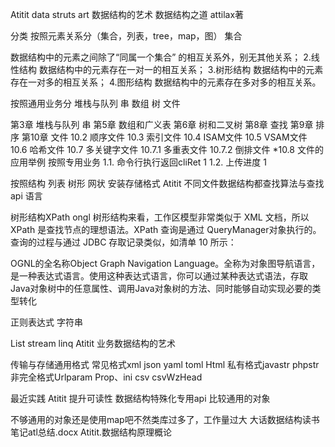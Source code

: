 Atitit data struts art  数据结构的艺术  数据结构之道 attilax著

分类
按照元素关系分（集合，列表，tree，map，图）
集合

数据结构中的元素之间除了“同属一个集合” 的相互关系外，别无其他关系；
2.线性结构
数据结构中的元素存在一对一的相互关系；
3.树形结构
数据结构中的元素存在一对多的相互关系；
4.图形结构
数据结构中的元素存在多对多的相互关系。

按照通用业务分  堆栈与队列 串    数组 树 文件

第3章 堆栈与队列
串
第5章 数组和广义表
第6章 树和二叉树
第8章 查找 
 第9章 排序
第10章 文件
10.2 顺序文件
10.3 索引文件
10.4 ISAM文件
10.5 VSAM文件
10.6 哈希文件
10.7 多关键字文件
10.7.1 多重表文件
10.7.2 倒排文件
*10.8 文件的应用举例
按照专用业务
1.1. 命令行执行返回cliRet	1
1.2. 上传进度	1

按照结构 列表 树形 网状
安装存储格式
Atitit 不同文件数据结构都查找算法与查找api 语言



树形结构XPath   ongl
树形结构来看，工作区模型非常类似于 XML 文档，所以 XPath 是查找节点的理想语法。XPath 查询是通过 QueryManager对象执行的。查询的过程与通过 JDBC 存取记录类似，如清单 10 所示：

OGNL的全名称Object Graph Navigation Language。全称为对象图导航语言，是一种表达式语言。使用这种表达式语言，你可以通过某种表达式语法，存取Java对象树中的任意属性、调用Java对象树的方法、同时能够自动实现必要的类型转化


正则表达式 字符串

List  stream  linq
Atitit 业务数据结构的艺术

传输与存储通用格式
常见格式xml  json yaml  toml  Html 
私有格式javastr phpstr
非完全格式Urlparam Prop、ini csv csvWzHead


最近实践
Atitit 提升可读性  数据结构特殊化专用api  比较通用的对象

不够通用的对象还是使用map吧不然类库过多了，工作量过大
大话数据结构读书笔记atl总结.docx
Atitit.数据结构原理概论


